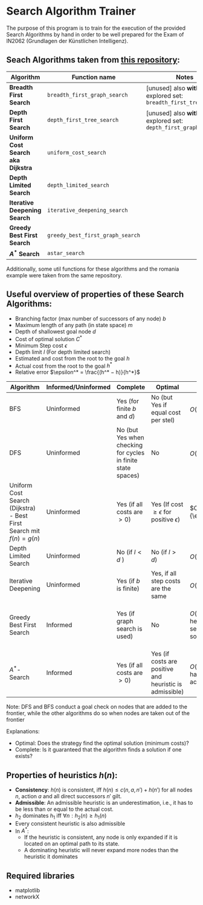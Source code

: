 # Search Algorithm Trainer
The purpose of this program is to train for the execution of the provided Search Algorithms by hand in order to be well prepared for the Exam of IN2062 (Grundlagen der Künstlichen Intelligenz).

## Seach Algorithms taken from [this repository](https://github.com/aimacode/aima-python): 
| Algorithm | Function name | Notes |
|-----------|---------------|-------|
|**Breadth First Search** | `breadth_first_graph_search`|[unused] also **without** explored set: `breadth_first_tree_search`
|**Depth First Search**|`depth_first_tree_search`|[unused] also **with** explored set: `depth_first_graph_search`|
|**Uniform Cost Search aka Dijkstra**|`uniform_cost_search`||
|**Depth Limited Search**|`depth_limited_search`||
|**Iterative Deepening Search**|`iterative_deepening_search`||
|**Greedy Best First Search**|`greedy_best_first_graph_search`||
|**$A^*$ Search**|`astar_search`||

Additionally, some util functions for these algorithms and the romania example were taken from the same repository.

## **Useful overview of properties of these Search Algorithms:**
- Branching factor (max number of successors of any node) $b$
- Maximum length of any path (in state space) $m$ 
- Depth of shallowest goal node $d$
- Cost of optimal solution $C^*$
- Minimum Step cost $\epsilon$
- Depth limit $l$ (For depth limited search)
- Estimated and cost from the root to the goal $h$
- Actual cost from the root to the goal $h^*$
- Relative error $\epsilon^* = \frac{(h^* − h)}{h^*}$

| Algorithm | Informed/Uninformed |Complete | Optimal | Time complexity| Space Complexity |
----|------|-----|----|----|-
| BFS | Uninformed |Yes (for finite $b$ and $d$) | No (but Yes if equal cost per stel) |  $O(b^d)$ | Nodes in frontier: $O(b^d)$; Explored nodes:  $O(b^{d-1})$|
| DFS| Uninformed | No (but Yes when checking for cycles in finite state spaces) | No | $O(b^m)$ | $O(bm)$ |
|Uniform Cost Search (Dijkstra) - Best First Search mit $f(n) = g(n)$| Uninformed| Yes (if all costs are $> 0$) | Yes (If cost $\geq \epsilon$ for positive $\epsilon$) | $O(b^{1+\lfloor{\frac{C^*}{\epsilon}}\rfloor})$ | $O(b^{1+\lfloor{\frac{C^*}{\epsilon}}\rfloor})$ (since all nodes are stored) | 
|Depth Limited Search| Uninformed |No (if $l < d$ ) | No (if $l > d$) |  $O(b^l)$ | $O(bl)$ |
|Iterative Deepening| Uninformed| Yes (if $b$ is finite) | Yes, if all step costs are the same |  $O(b^d)$ | $O(bd)$ |
| Greedy Best First Search| Informed | Yes (if graph search is used) | No |  $O(bm)$ (Worst case: heuristic is misleading the search such that the solution is found last) | $O(bm)$ (Worst case: heuristic is misleading the search such that the solution is found last) (since all nodes are stored) |
| $A^*$-Search | Informed | Yes (if all costs are $> 0$) | Yes (if costs are positive and heuristic is admissible) | $O(b^{\epsilon^* d})$ (If the state space has a single goal and all actions are reversible) | $O(b^{\epsilon^* d})$ (If the state space has a single goal and all actions are reversible) (since all nodes are stored) |

Note: 
DFS and BFS conduct a goal check on nodes that are added to the frontier, while the other algorithms do so when nodes are taken out of the frontier

Explanations:
- Optimal: Does the strategy find the optimal solution (minimum costs)?
- Complete: Is it guaranteed that the algorithm finds a solution if one exists?
## Properties of heuristics $h(n)$: 
- **Consistency**: $h(n)$ is consistent, iff $h(n) \leq c(n, a, n') + h(n')$ for all nodes $n$, action $a$ and all direct successors $n'$ gilt.
- **Admissible**: An admissible heuristic is an
underestimation, i.e., it has to be less than or equal to the actual cost.
- $h_2$ dominates $h_1$ iff $\forall n:  h_2(n) \geq h_1(n)$
- Every consistent heuristic is also admissible
- In $A^*$: 
    -  If the heuristic is consistent, any node is only expanded if it is located on an optimal path to its state.
    - A dominating heuristic will never expand more nodes than the heuristic it dominates 

## Required libraries
- matplotlib
- networkX
